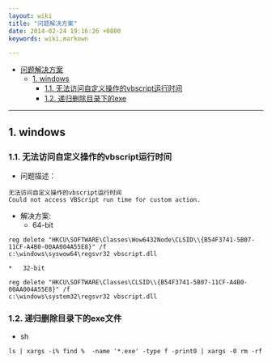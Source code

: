 ```yaml
---
layout: wiki
title: "问题解决方案"
date: 2014-02-24 19:16:26 +0800
keywords: wiki,markown

---
```


*   [问题解决方案](#toc1)
    *   [1. windows](#toc_1.1)
    	*	[1.1. 无法访问自定义操作的vbscript运行时间](#toc_1.1.1)
    	*	[1.2. 递归删除目录下的exe](#toc_1.1.2)
* * *

</div>
<div class="neirong">

<h2 id="toc_1.1">1. windows</h2>
<h3 id="toc_1.1.1">1.1. 无法访问自定义操作的vbscript运行时间</h3>

*	问题描述：
```
无法访问自定义操作的vbscript运行时间
Could not access VBScript run time for custom action.
```

*	解决方案:
	*	64-bit
```
reg delete "HKCU\SOFTWARE\Classes\Wow6432Node\CLSID\\{B54F3741-5B07-11CF-A4B0-00AA004A55E8}" /f
c:\windows\syswow64\regsvr32 vbscript.dll
```
	*	32-bit
```
reg delete "HKCU\SOFTWARE\Classes\CLSID\\{B54F3741-5B07-11CF-A4B0-00AA004A55E8}" /f
c:\windows\system32\regsvr32 vbscript.dll	
```

<h3 id="toc_1.1.2">1.2. 递归删除目录下的exe文件</h3>

*	sh
```
ls | xargs -i% find %  -name '*.exe' -type f -print0 | xargs -0 rm -rf
```
